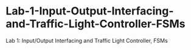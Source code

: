 # Lab-1-Input-Output-Interfacing-and-Traffic-Light-Controller-FSMs
Lab 1: Input/Output Interfacing and Traffic Light Controller, FSMs
